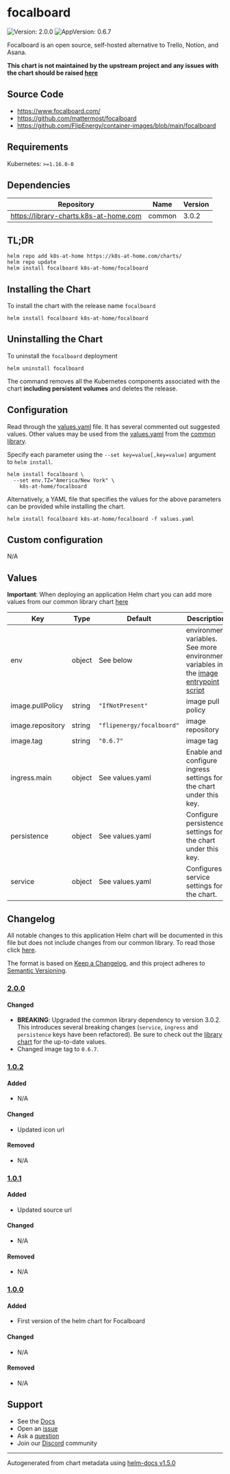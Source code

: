 # focalboard

![Version: 2.0.0](https://img.shields.io/badge/Version-2.0.0-informational?style=flat-square) ![AppVersion: 0.6.7](https://img.shields.io/badge/AppVersion-0.6.7-informational?style=flat-square)

Focalboard is an open source, self-hosted alternative to Trello, Notion, and Asana.

**This chart is not maintained by the upstream project and any issues with the chart should be raised [here](https://github.com/k8s-at-home/charts/issues/new/choose)**

## Source Code

* <https://www.focalboard.com/>
* <https://github.com/mattermost/focalboard>
* <https://github.com/FlipEnergy/container-images/blob/main/focalboard>

## Requirements

Kubernetes: `>=1.16.0-0`

## Dependencies

| Repository | Name | Version |
|------------|------|---------|
| https://library-charts.k8s-at-home.com | common | 3.0.2 |

## TL;DR

```console
helm repo add k8s-at-home https://k8s-at-home.com/charts/
helm repo update
helm install focalboard k8s-at-home/focalboard
```

## Installing the Chart

To install the chart with the release name `focalboard`

```console
helm install focalboard k8s-at-home/focalboard
```

## Uninstalling the Chart

To uninstall the `focalboard` deployment

```console
helm uninstall focalboard
```

The command removes all the Kubernetes components associated with the chart **including persistent volumes** and deletes the release.

## Configuration

Read through the [values.yaml](./values.yaml) file. It has several commented out suggested values.
Other values may be used from the [values.yaml](https://github.com/k8s-at-home/library-charts/tree/main/charts/stable/common/values.yaml) from the [common library](https://github.com/k8s-at-home/library-charts/tree/main/charts/stable/common).

Specify each parameter using the `--set key=value[,key=value]` argument to `helm install`.

```console
helm install focalboard \
  --set env.TZ="America/New York" \
    k8s-at-home/focalboard
```

Alternatively, a YAML file that specifies the values for the above parameters can be provided while installing the chart.

```console
helm install focalboard k8s-at-home/focalboard -f values.yaml
```

## Custom configuration

N/A

## Values

**Important**: When deploying an application Helm chart you can add more values from our common library chart [here](https://github.com/k8s-at-home/library-charts/tree/main/charts/stable/common)

| Key | Type | Default | Description |
|-----|------|---------|-------------|
| env | object | See below | environment variables. See more environment variables in the [image entrypoint script](https://github.com/FlipEnergy/container-images/blob/main/focalboard/entrypoint.sh) |
| image.pullPolicy | string | `"IfNotPresent"` | image pull policy |
| image.repository | string | `"flipenergy/focalboard"` | image repository |
| image.tag | string | `"0.6.7"` | image tag |
| ingress.main | object | See values.yaml | Enable and configure ingress settings for the chart under this key. |
| persistence | object | See values.yaml | Configure persistence settings for the chart under this key. |
| service | object | See values.yaml | Configures service settings for the chart. |

## Changelog

All notable changes to this application Helm chart will be documented in this file but does not include changes from our common library. To read those click [here](https://github.com/k8s-at-home/library-charts/tree/main/charts/stable/common#changelog).

The format is based on [Keep a Changelog](https://keepachangelog.com/en/1.0.0/), and this project adheres to [Semantic Versioning](https://semver.org/spec/v2.0.0.html).

### [2.0.0]

#### Changed

- **BREAKING**: Upgraded the common library dependency to version 3.0.2. This introduces several breaking changes (`service`, `ingress` and `persistence` keys have been refactored).
  Be sure to check out the [library chart](https://github.com/k8s-at-home/library-charts/blob/common-3.0.2/charts/stable/common/) for the up-to-date values.
- Changed image tag to `0.6.7`.

### [1.0.2]

#### Added

- N/A

#### Changed

- Updated icon url

#### Removed

- N/A

### [1.0.1]

#### Added

- Updated source url

#### Changed

- N/A

#### Removed

- N/A

### [1.0.0]

#### Added

- First version of the helm chart for Focalboard

#### Changed

- N/A

#### Removed

- N/A

[2.0.0]: #200
[1.0.2]: #102
[1.0.1]: #101
[1.0.0]: #100

## Support

- See the [Docs](https://docs.k8s-at-home.com/our-helm-charts/getting-started/)
- Open an [issue](https://github.com/k8s-at-home/charts/issues/new/choose)
- Ask a [question](https://github.com/k8s-at-home/organization/discussions)
- Join our [Discord](https://discord.gg/sTMX7Vh) community

----------------------------------------------
Autogenerated from chart metadata using [helm-docs v1.5.0](https://github.com/norwoodj/helm-docs/releases/v1.5.0)
